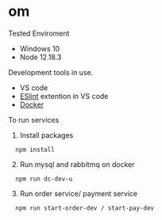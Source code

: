 # om
Tested Enviroment
* Windows 10
* Node 12.18.3

Development tools in use.
* VS code
* [ESlint](https://marketplace.visualstudio.com/items?itemName=dbaeumer.vscode-eslint) extention in VS code 
* [Docker](https://www.docker.com/products/docker-desktop)

To run services
1. Install packages
~~~~npm 
  npm install
~~~~
2. Run mysql and rabbitmq on docker
~~~~npm 
  npm run dc-dev-u 
~~~~
3. Run order service/ payment service
~~~~npm 
  npm run start-order-dev / start-pay-dev
~~~~